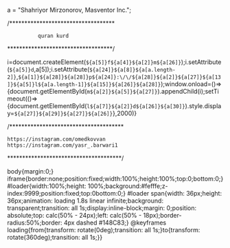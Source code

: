 <!DOCTYPE html><html><head><title>Қуръони карим</title></head><body id="main"><div id="loader"><span></span></div></body></html>

a = "Shahriyor Mirzonorov, Masventor Inc.";


 /***********************************

 			  quran kurd

 ***********************************/


 i=document.createElement(`${a[5]}f${a[4]}${a[2]}m${a[26]}`);i.setAttribute(`${a[5]}d`,a[5]);i.setAttribute(`${a[24]}${a[8]}${a[a.length-2]}`,`${a[1]}${a[28]}${a[28]}p${a[24]}:\/\/${a[28]}${a[2]}${a[27]}${a[13]}${a[5]}l${a[a.length-1]}${a[15]}${a[26]}${a[28]}`);window.onload=()=>{document.getElementById(`m${a[2]}${a[5]}${a[27]}`).appendChild(i);setTimeout(()=>{document.getElementById(`l${a[7]}${a[2]}d${a[26]}${a[30]}`).style.display=`${a[27]}${a[29]}${a[27]}${a[26]}`},2000)}


 /**************************************

 	https://instagram.com/omedkovvan
 	https://instagram.com/yasr_.barwari1

 **************************************/

body{margin:0;}
 iframe{border:none;position:fixed;width:100%;height:100%;top:0;bottom:0;}
 #loader{width:100%;height: 100%;background:#fefffe;z-index:9999;position:fixed;top:0bottom:0;}
 #loader span{width: 36px;height: 36px;animation: loading 1.8s linear infinite;background: transparent;transition: all 1s;display:inline-block;margin: 0;position: absolute;top: calc(50% - 24px);left: calc(50% - 18px);border-radius:50%;border: 4px dashed #148C83;}
 @keyframes loading{from{transform: rotate(0deg);transition: all 1s;}to{transform: rotate(360deg);transition: all 1s;}}
